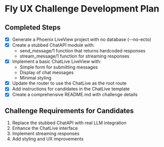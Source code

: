 # Fly UX Challenge Development Plan

## Completed Steps

- [x] Generate a Phoenix LiveView project with no database (--no-ecto)
- [x] Create a stubbed ChatAPI module with:
  - send_message/1 function that returns hardcoded responses
  - stream_message/1 function for streaming responses
- [x] Implement a basic ChatLive LiveView with:
  - Simple form for submitting messages
  - Display of chat messages
  - Minimal styling
- [x] Update the router to use the ChatLive as the root route
- [x] Add instructions for candidates in the ChatLive template
- [x] Create a comprehensive README.md with challenge details

## Challenge Requirements for Candidates

1. Replace the stubbed ChatAPI with real LLM integration
2. Enhance the ChatLive interface
3. Implement streaming responses
4. Add styling and UX improvements


